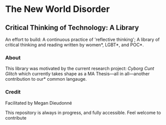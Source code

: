 <h1>The New World Disorder</h1>
<h2>Critical Thinking of Technology: A Library</h2>
<p>An effort to build: A continuous practice of 'reflective thinking'; A library of critical thinking and reading written by women*, LGBT*, and POC*.</p>

<h3>About</h3>
<p>This library was motivated by the current research project: <i>Cyborg Cunt Glitch</i> which currently takes shape as a MA Thesis—all in all—another contribution to our* common langauge.</p>

<h3>Credit</h3>
<p>Facilitated by Megan Dieudonné </p>
<p>This repository is always in progress, and fully accessible. Feel welcome to contribute</p>

